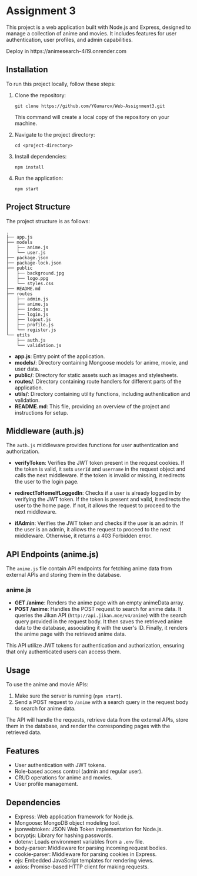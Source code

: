 <h1>Assignment 3</h1>
<p>This project is a web application built with Node.js and Express, designed to manage a collection of anime and movies. It includes features for user authentication, user profiles, and admin capabilities.</p>
<p>Deploy in https://animesearch-4i19.onrender.com</p>
<h2>Installation</h2>
<p>To run this project locally, follow these steps:</p>
<ol>
    <li>
        <p>Clone the repository:</p>
        <pre><code>git clone https://github.com/YGumarov/Web-Assignment3.git</code></pre>
        <p>This command will create a local copy of the repository on your machine.</p>
    </li>
    <li>
        <p>Navigate to the project directory:</p>
        <pre><code>cd &lt;project-directory&gt;</code></pre>
    </li>
    <li>
        <p>Install dependencies:</p>
        <pre><code>npm install</code></pre>
    </li>
    <li>
        <p>Run the application:</p>
        <pre><code>npm start</code></pre>
    </li>
</ol>
<h2>Project Structure</h2>
<p>The project structure is as follows:</p>
<pre><code>.
├── app.js
├── models
│   ├── anime.js
│   └── user.js
├── package.json
├── package-lock.json
├── public
│   ├── background.jpg
│   ├── logo.ppg
│   └── styles.css
├── README.md
├── routes
│   ├── admin.js
│   ├── anime.js
│   ├── index.js
│   ├── login.js
│   ├── logout.js
│   ├── profile.js
│   └── register.js
└── utils
    ├── auth.js
    └── validation.js
</code></pre>
<ul>
    <li><strong>app.js</strong>: Entry point of the application.</li>
    <li><strong>models/</strong>: Directory containing Mongoose models for anime, movie, and user data.</li>
    <li><strong>public/</strong>: Directory for static assets such as images and stylesheets.</li>
    <li><strong>routes/</strong>: Directory containing route handlers for different parts of the application.</li>
    <li><strong>utils/</strong>: Directory containing utility functions, including authentication and validation.</li>
    <li><strong>README.md</strong>: This file, providing an overview of the project and instructions for setup.</li>
</ul>
<h2>Middleware (auth.js)</h2>
<p>The <code>auth.js</code> middleware provides functions for user authentication and authorization.</p>
<ul>
    <li>
        <p><strong>verifyToken</strong>: Verifies the JWT token present in the request cookies. If the token is valid, it sets <code>userId</code> and <code>username</code> in the request object and calls the next middleware. If the token is invalid or missing, it redirects the user to the login page.</p>
    </li>
    <li>
        <p><strong>redirectToHomeIfLoggedIn</strong>: Checks if a user is already logged in by verifying the JWT token. If the token is present and valid, it redirects the user to the home page. If not, it allows the request to proceed to the next middleware.</p>
    </li>
    <li>
        <p><strong>ifAdmin</strong>: Verifies the JWT token and checks if the user is an admin. If the user is an admin, it allows the request to proceed to the next middleware. Otherwise, it returns a 403 Forbidden error.</p>
    </li>
</ul>
<h2>API Endpoints (anime.js)</h2>
<p>The <code>anime.js</code> file contain API endpoints for fetching anime data from external APIs and storing them in the database.</p>
<h3>anime.js</h3>
<ul>
    <li><strong>GET /anime</strong>: Renders the anime page with an empty animeData array.</li>
    <li><strong>POST /anime</strong>: Handles the POST request to search for anime data. It queries the Jikan API (<code>http://api.jikan.moe/v4/anime</code>) with the search query provided in the request body. It then saves the retrieved anime data to the database, associating it with the user's ID. Finally, it renders the anime page with the retrieved anime data.</li>
</ul>

<p>This API utilize JWT tokens for authentication and authorization, ensuring that only authenticated users can access them.</p>
<h2>Usage</h2>
<p>To use the anime and movie APIs:</p>
<ol>
    <li>Make sure the server is running (<code>npm start</code>).</li>
    <li>Send a POST request to <code>/anime</code> with a search query in the request body to search for anime data.</li>
</ol>
<p>The API will handle the requests, retrieve data from the external APIs, store them in the database, and render the corresponding pages with the retrieved data.</p>
<h2>Features</h2>
<ul>
    <li>User authentication with JWT tokens.</li>
    <li>Role-based access control (admin and regular user).</li>
    <li>CRUD operations for anime and movies.</li>
    <li>User profile management.</li>
</ul>
<h2>Dependencies</h2>
<ul>
    <li><a target="_new">Express</a>: Web application framework for Node.js.</li>
    <li><a target="_new">Mongoose</a>: MongoDB object modeling tool.</li>
    <li><a target="_new">jsonwebtoken</a>: JSON Web Token implementation for Node.js.</li>
    <li><a target="_new">bcryptjs</a>: Library for hashing passwords.</li>
    <li><a target="_new">dotenv</a>: Loads environment variables from a <code>.env</code> file.</li>
    <li><a target="_new">body-parser</a>: Middleware for parsing incoming request bodies.</li>
    <li><a target="_new">cookie-parser</a>: Middleware for parsing cookies in Express.</li>
    <li><a target="_new">ejs</a>: Embedded JavaScript templates for rendering views.</li>
    <li><a target="_new">axios</a>: Promise-based HTTP client for making requests.</li>
</ul>